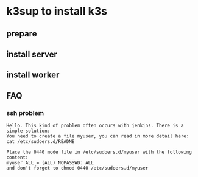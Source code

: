 # k3sup to install k3s

## prepare

## install server

## install worker

## FAQ

### ssh problem

```text
Hello. This kind of problem often occurs with jenkins. There is a simple solution:
You need to create a file myuser, you can read in more detail here:
cat /etc/sudoers.d/README

Place the 0440 mode file in /etc/sudoers.d/myuser with the following content:
myuser ALL = (ALL) NOPASSWD: ALL
and don't forget to chmod 0440 /etc/sudoers.d/myuser
```